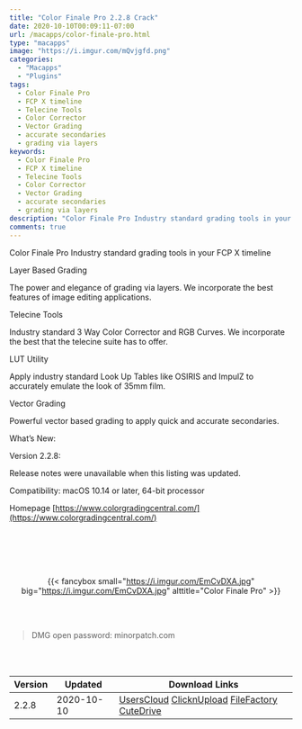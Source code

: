 ```yaml
---
title: "Color Finale Pro 2.2.8 Crack"
date: 2020-10-10T00:09:11-07:00
url: /macapps/color-finale-pro.html
type: "macapps"
image: "https://i.imgur.com/mQvjgfd.png"
categories:
  - "Macapps"
  - "Plugins"
tags:
  - Color Finale Pro
  - FCP X timeline
  - Telecine Tools 
  - Color Corrector
  - Vector Grading
  - accurate secondaries
  - grading via layers
keywords:
  - Color Finale Pro
  - FCP X timeline
  - Telecine Tools 
  - Color Corrector
  - Vector Grading
  - accurate secondaries
  - grading via layers
description: "Color Finale Pro Industry standard grading tools in your FCP X timeline"
comments: true
---
```


Color Finale Pro Industry standard grading tools in your FCP X timeline

Layer Based Grading 

The power and elegance of grading via layers. We incorporate the best features of image editing applications.

Telecine Tools 

Industry standard 3 Way Color Corrector and RGB Curves. We incorporate the best that the telecine suite has to offer.

LUT Utility

Apply industry standard Look Up Tables like OSIRIS and ImpulZ to accurately emulate the look of 35mm film.

Vector Grading

Powerful vector based grading to apply quick and accurate secondaries.

What’s New:

Version 2.2.8:

Release notes were unavailable when this listing was updated.

Compatibility: macOS 10.14 or later, 64-bit processor

Homepage [https://www.colorgradingcentral.com/](https://www.colorgradingcentral.com/)

<br/>
<br/>
<script async src="https://pagead2.googlesyndication.com/pagead/js/adsbygoogle.js"></script>
<ins class="adsbygoogle"
     style="display:block; text-align:center;"
     data-ad-layout="in-article"
     data-ad-format="fluid"
     data-ad-client="ca-pub-8746275014476192"
     data-ad-slot="5144997159"></ins>
<script>
     (adsbygoogle = window.adsbygoogle || []).push({});
</script>
<br/>
<br/>


<center>

{{< fancybox small="https://i.imgur.com/EmCvDXA.jpg" big="https://i.imgur.com/EmCvDXA.jpg" alttitle="Color Finale Pro" >}}

</center>

<br/>
<br/>


> DMG open password: minorpatch.com

<br/>

<br/>
<div id="history_version" class="history_version">

| Version | Updated | Download Links |
| ---- | ---- | ---- |
| 2.2.8 | 2020-10-10 | [UsersCloud](https://ouo.io/Y051ahq)   [ClicknUpload](https://ouo.io/Y9Suqj)   [FileFactory](https://ouo.io/WEfvqR)   [CuteDrive](https://ouo.io/q2WGFj) |

</div>
